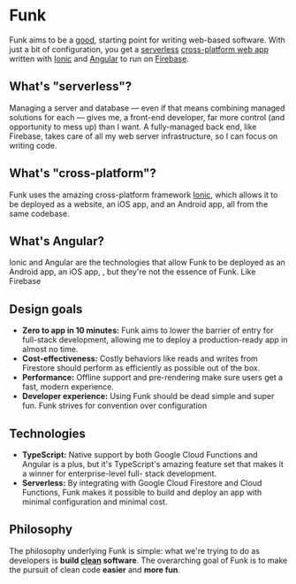 # Funk

Funk aims to be a
[good](https://blog.cleancoder.com/uncle-bob/2012/08/13/the-clean-architecture.html),
starting point for writing web-based software. With just a bit of
configuration, you get a [serverless](https://en.wikipedia.org/wiki/Serverless_computing)
[cross-platform web app](https://en.wikipedia.org/wiki/Progressive_web_applications)
written with [Ionic](https://ionicframework.com/) and [Angular](https://angular.io) to run on
[Firebase](https://firebase.google.com).

## What's "serverless"?

Managing a server and database — even if that means combining managed solutions for
each — gives me, a front-end developer, far more control (and opportunity to mess up) than
I want. A fully-managed back end, like Firebase, takes care of all my web server
infrastructure, so I can focus on writing code.

## What's "cross-platform"?

Funk uses the amazing cross-platform framework [Ionic](https://ionicframework.com/), which
allows it to be deployed as a website, an iOS app, and an Android app, all from the same
codebase.

## What's Angular?

Ionic and Angular are the technologies that allow Funk to be deployed as an Android app, an iOS app,
, but they're not the essence of
Funk. Like Firebase

## Design goals

- **Zero to app in 10 minutes:** Funk aims to lower the barrier of entry for full-stack
  development, allowing me to deploy a production-ready app in almost no time.
- **Cost-effectiveness:** Costly behaviors like reads and writes from Firestore should
  perform as efficiently as possible out of the box.
- **Performance:** Offline support and pre-rendering make sure users get a fast, modern
  experience.
- **Developer experience:** Using Funk should be dead simple and super fun. Funk strives
  for convention over configuration

## Technologies

- **TypeScript:** Native support by both Google Cloud Functions and Angular is a plus, but
  it's TypeScript's amazing feature set that makes it a winner for enterprise-level full-
  stack development.
- **Serverless:** By integrating with Google Cloud Firestore and Cloud Functions, Funk
  makes it possible to build and deploy an app with minimal configuration and minimal cost.

## Philosophy

The philosophy underlying Funk is simple: what we're trying to do as developers is
**build [clean](https://blog.cleancoder.com/uncle-bob/2012/08/13/the-clean-architecture.html) software**.
The overarching goal of Funk is to make the pursuit of clean code **easier** and
**more fun**.
